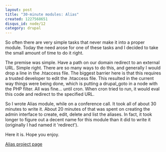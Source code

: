 ```yaml
--- 
layout: post
title: "30-minute modules: Alias"
created: 1227568651
disqus_id: node/12
category: drupal
---
```

So often there are very simple tasks that never make it into a proper module.  Today the need arose for one of these tasks and I decided to take the small amount of time to do it right.

The premise was simple.  Have a path on our domain redirect to an external URL.  Simple right.  There are so many ways to do this, and generally I would drop a line in the .htaccess file.  The biggest barrier here is that this requires a trusted developer to edit the .htaccess file.  This resulted in the current way things were being done, which is putting a drupal_goto in a node with the PHP filter.  All was fine... until cron.  When cron tried to run, it would eval this code and redirect to the specified URL.

So I wrote Alias module, while on a conference call.  It took all of about 30 minutes to write it.  About 20 minutes of that was spent on creating the admin interface to create, edit, delete and list the aliases.  In fact, it took longer to figure out a decent name for this module than it did to write it (originally I had named it 'redirect').

Here it is.  Hope you enjoy.

<a href="http://drupal.org/project/alias">Alias project page</a>
